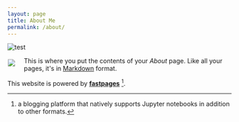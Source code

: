 ```yaml
---
layout: page
title: About Me
permalink: /about/
---
```


![test]({{site.baseurl}}/images/1489532533713.jpg "test") 

<p><img style="float: left;margin:5px 20px 5px 1px" src="{{site.baseurl}}/images/1489532533713.jpg"></p>

This is where you put the contents of your *About* page. Like all your pages, it's in [Markdown](https://guides.github.com/features/mastering-markdown/) format.

This website is powered by **[fastpages](https://github.com/fastai/fastpages)** [^1].



[^1]:a blogging platform that natively supports Jupyter notebooks in addition to other formats.
